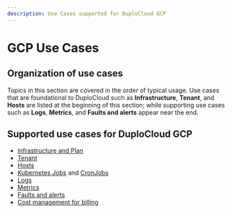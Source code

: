 ```yaml
---
description: Use Cases supported for DuploCloud GCP
---
```


# GCP Use Cases

## Organization of use cases

Topics in this section are covered in the order of typical usage. Use cases that are foundational to DuploCloud such as **Infrastructure**, **Tenant**, and **Hosts** are listed at the beginning of this section; while supporting use cases such as **Logs**, **Metrics**, and **Faults and alerts** appear near the end.&#x20;

## Supported use cases for DuploCloud GCP

* [Infrastructure and Plan](broken-reference)
* [Tenant](tenant-environment.md)
* [Hosts](hosts-vms.md)
* [Kubernetes Jobs](../../kubernetes/kubernetes-jobs.md) and [CronJobs](../../kubernetes/kubernetes-cronjobs.md)
* [Logs](../../diagnostics/logs.md)
* [Metrics](../../diagnostics/monitoring/)
* [Faults and alerts](../../diagnostics/faults-and-alarms/)
* [Cost management for billing](cost-management.md)
